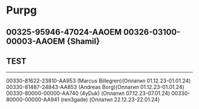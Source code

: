 # Purpg
00325-95946-47024-AAOEM
00326-03100-00003-AAOEM {Shamil}
-------
TEST
-------




-------
00330-81622-23810-AA953 (Marcus Billegren)(Оплатил 01.12.23-01.01.24)
00330-81487-24843-AA853 (Andreas Borg)(Оплатил 01.12.23-01.01.24)
00330-80000-00000-AA740 (4yDuk) (Оплатил 07.12.23-07.01.24)
00330-80000-00000-AA941 (ren3gade) (Оплатил 22.12.23-22.01.24)

